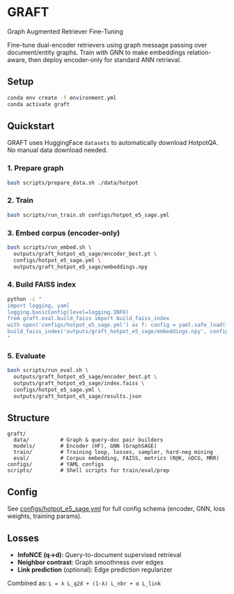 # GRAFT
Graph Augmented Retriever Fine-Tuning

Fine-tune dual-encoder retrievers using graph message passing over document/entity graphs. Train with GNN to make embeddings relation-aware, then deploy encoder-only for standard ANN retrieval.

## Setup

```bash
conda env create -f environment.yml
conda activate graft
```

## Quickstart

GRAFT uses HuggingFace `datasets` to automatically download HotpotQA. No manual data download needed.

### 1. Prepare graph
```bash
bash scripts/prepare_data.sh ./data/hotpot
```

### 2. Train
```bash
bash scripts/run_train.sh configs/hotpot_e5_sage.yml
```

### 3. Embed corpus (encoder-only)
```bash
bash scripts/run_embed.sh \
  outputs/graft_hotpot_e5_sage/encoder_best.pt \
  configs/hotpot_e5_sage.yml \
  outputs/graft_hotpot_e5_sage/embeddings.npy
```

### 4. Build FAISS index
```bash
python -c "
import logging, yaml
logging.basicConfig(level=logging.INFO)
from graft.eval.build_faiss import build_faiss_index
with open('configs/hotpot_e5_sage.yml') as f: config = yaml.safe_load(f)
build_faiss_index('outputs/graft_hotpot_e5_sage/embeddings.npy', config, 'outputs/graft_hotpot_e5_sage/index.faiss')
"
```

### 5. Evaluate
```bash
bash scripts/run_eval.sh \
  outputs/graft_hotpot_e5_sage/encoder_best.pt \
  outputs/graft_hotpot_e5_sage/index.faiss \
  configs/hotpot_e5_sage.yml \
  outputs/graft_hotpot_e5_sage/results.json
```

## Structure

```
graft/
  data/          # Graph & query-doc pair builders
  models/        # Encoder (HF), GNN (GraphSAGE)
  train/         # Training loop, losses, sampler, hard-neg mining
  eval/          # Corpus embedding, FAISS, metrics (R@K, nDCG, MRR)
configs/         # YAML configs
scripts/         # Shell scripts for train/eval/prep
```

## Config

See [configs/hotpot_e5_sage.yml](configs/hotpot_e5_sage.yml) for full config schema (encoder, GNN, loss weights, training params).

## Losses

- **InfoNCE (q→d)**: Query-to-document supervised retrieval
- **Neighbor contrast**: Graph smoothness over edges
- **Link prediction** (optional): Edge prediction regularizer

Combined as: `L = λ L_q2d + (1-λ) L_nbr + α L_link`
